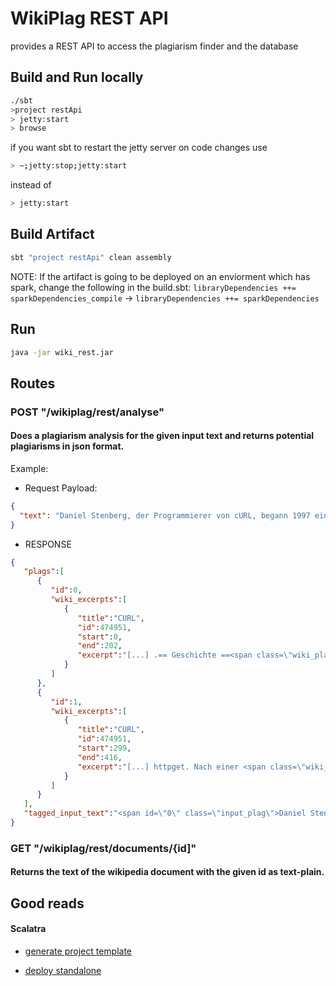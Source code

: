 # WikiPlag REST API

provides a REST API to access the plagiarism finder and the database 

## Build and Run locally

```bash
./sbt
>project restApi
> jetty:start
> browse
```

if you want sbt to restart the jetty server on code changes use 
```bash
> ~;jetty:stop;jetty:start
```
instead of 
```bash
> jetty:start
```
## Build Artifact
```bash
sbt "project restApi" clean assembly
```
NOTE: If the artifact is going to be deployed on an enviorment which has spark, change the following in the build.sbt: <code>libraryDependencies ++= sparkDependencies_compile</code> -> <code>libraryDependencies ++= sparkDependencies</code>
## Run
```bash
java -jar wiki_rest.jar
```

## Routes

### POST "/wikiplag/rest/analyse" 
#### Does a plagiarism analysis for the given input text and returns potential plagiarisms in json format.


Example: 

- Request Payload:
```json
{
  "text": "Daniel Stenberg, der Programmierer von cURL, begann 1997 ein Programm zu schreiben,das IRC-Teilnehmern Daten über Wechselkurse zur Verfügung stellen sollte, welche von Webseiten abgerufen werden mussten. Er hat dabei auf das schon vorhandene und sehr verbreitete Open-Source-Tool httpget aufgesetzt. Nach einer Erweiterung um andere Protokolle wurde das Programm am 20. März 1998 als cURL 4 erstmals veröffentlicht." 
}
```
- RESPONSE
```json
{
   "plags":[
      {
         "id":0,
         "wiki_excerpts":[
            {
               "title":"CURL",
               "id":474951,
               "start":0,
               "end":202,
               "excerpt":"[...] .== Geschichte ==<span class=\"wiki_plag\">Daniel Stenberg, der Programmierer von cURL, begann 1997 ein Programm zu schreiben, das IRC-Teilnehmern Daten über Wechselkurse zur Verfügung stellen sollte, welche von Webseiten</span> abgerufen werden mu [...]"
            }
         ]
      },
      {
         "id":1,
         "wiki_excerpts":[
            {
               "title":"CURL",
               "id":474951,
               "start":299,
               "end":416,
               "excerpt":"[...] httpget. Nach einer <span class=\"wiki_plag\">Erweiterung um andere Protokolle wurde das Programm am 20. März 1998 als cURL 4 erstmals</span> veröffentlicht.== [...]"
            }
         ]
      }
   ],
   "tagged_input_text":"<span id=\"0\" class=\"input_plag\">Daniel Stenberg, der Programmierer von cURL, begann 1997 ein Programm zu schreiben,das IRC-Teilnehmern Daten über Wechselkurse zur Verfügung stellen sollte, welche von Webseiten abgerufen werden mussten</span>. Er hat dabei auf das schon vorhandene und sehr verbreitete Open-Source-Tool httpget aufgesetzt.<span id=\"1\" class=\"input_plag\"> Nach einer Erweiterung um andere Protokolle wurde das Programm am 20. März 1998 als cURL 4 erstmals veröffentlicht. </span>"
}
```


### GET "/wikiplag/rest/documents/{id]" 
#### Returns the text of the wikipedia document with the given id as text-plain.
  
## Good reads
#### Scalatra
* [generate project template](http://scalatra.org/getting-started/first-project.html)

* [deploy standalone](http://scalatra.org/guides/2.4/deployment/standalone.html)
